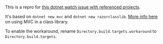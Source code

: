 This is a repro for [this dotnet watch issue with referenced projects](https://github.com/dotnet/aspnetcore/issues/22219).

It's based on `dotnet new mvc` and `dotnet new razorclasslib`. [More info here](https://docs.microsoft.com/en-us/aspnet/core/fundamentals/target-aspnetcore?view=aspnetcore-3.1&tabs=visual-studio) on using MVC in a class library.

To enable the workaround, rename `Directory.build.targets.workaround` to `Directory.build.targets`.